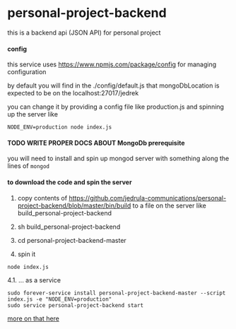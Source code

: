 # personal-project-backend
this is a backend api (JSON API) for personal project


#### config
this service uses https://www.npmjs.com/package/config for managing configuration

by default you will find in the ./config/default.js that mongoDbLocation is expected to be on the localhost:27017/jedrek

you can change it by providing a config file like production.js and spinning up the server like 
```
NODE_ENV=production node index.js 
```

#### TODO WRITE PROPER DOCS ABOUT MongoDb prerequisite
you will need to install and spin up mongod server with something along the lines of `mongod`

#### to download the code and spin the server

1. copy contents of https://github.com/jedrula-communications/personal-project-backend/blob/master/bin/build to a file on the server like build_personal-project-backend

2. sh build_personal-project-backend

3. cd personal-project-backend-master

4. spin it
```
node index.js
```

4.1. ... as a service
```
sudo forever-service install personal-project-backend-master --script index.js -e "NODE_ENV=production"
sudo service personal-project-backend start
```

[more on that here](http://jedrula-app.surge.sh/post/e58f4fd4-bda4-4a1d-801b-d68cc255a63f)

